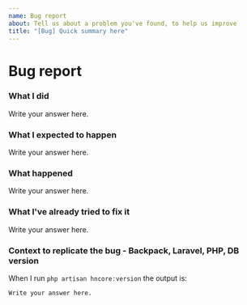 ```yaml
---
name: Bug report
about: Tell us about a problem you've found, to help us improve
title: "[Bug] Quick summary here"
---
```


# Bug report

### What I did

Write your answer here.

### What I expected to happen

Write your answer here.

### What happened

Write your answer here.

### What I've already tried to fix it

Write your answer here.

### Context to replicate the bug - Backpack, Laravel, PHP, DB version

When I run ```php artisan hncore:version``` the output is:

```
Write your answer here.
```
